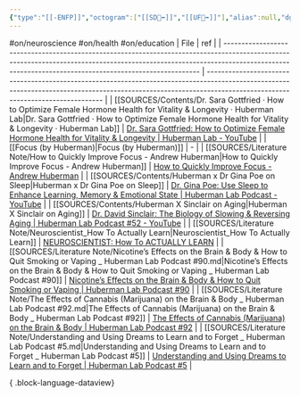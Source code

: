 ```yaml
---
{"type":"[[-ENFP]]","octogram":["[[SD🤸⬅️]]","[[UF👤➡️]]"],"alias":null,"dg-publish":true,"permalink":"/cards/individuals/andrew-huberman/","dgPassFrontmatter":true,"noteIcon":"1","created":"2023-02-01T18:05:58.167+01:00","updated":"2023-05-05T11:34:10.254+02:00"}
---
```


#on/neuroscience #on/health #on/education 
| File                                                                                                                                                                                                                                | ref                                                                                                                                                                                                           |
| ----------------------------------------------------------------------------------------------------------------------------------------------------------------------------------------------------------------------------------- | ------------------------------------------------------------------------------------------------------------------------------------------------------------------------------------------------------------- |
| [[SOURCES/Contents/Dr. Sara Gottfried · How to Optimize Female Hormone Health for Vitality & Longevity · Huberman Lab\|Dr. Sara Gottfried · How to Optimize Female Hormone Health for Vitality & Longevity · Huberman Lab]]      | [Dr. Sara Gottfried: How to Optimize Female Hormone Health for Vitality & Longevity \| Huberman Lab - YouTube](https://youtu.be/GVRDGQhoEYQ)                                                                  |
| [[Focus (by Huberman)\|Focus (by Huberman)]]                                                                                                                                                                                     | \-                                                                                                                                                                                                            |
| [[SOURCES/Literature Note/How to Quickly Improve Focus - Andrew Huberman\|How to Quickly Improve Focus - Andrew Huberman]]                                                                                                       | [How to Quickly Improve Focus - Andrew Huberman](https://www.youtube.com/watch?v=_Y-7liNT1Ok)                                                                                                                 |
| [[SOURCES/Contents/Huberman x Dr Gina Poe on Sleep\|Huberman x Dr Gina Poe on Sleep]]                                                                                                                                            | [Dr. Gina Poe: Use Sleep to Enhance Learning, Memory & Emotional State \| Huberman Lab Podcast - YouTube](https://www.youtube.com/watch?v=BMTt8gSl13s)                                                        |
| [[SOURCES/Contents/Huberman X Sinclair on Aging\|Huberman X Sinclair on Aging]]                                                                                                                                                  | [Dr. David Sinclair: The Biology of Slowing & Reversing Aging \| Huberman Lab Podcast #52 - YouTube](https://www.youtube.com/watch?v=n9IxomBusuw&t=2099s&pp=ygUcSHViZXJtYW4gWCBTaW5jbGFpciBvbiBBZ2luZw%3D%3D) |
| [[SOURCES/Literature Note/Neuroscientist_How To Actually Learn\|Neuroscientist_How To Actually Learn]]                                                                                                                           | [NEUROSCIENTIST: How To ACTUALLY LEARN](https://www.youtube.com/watch?v=sW0iNSrmcDQ)                                                                                                                          |
| [[SOURCES/Literature Note/Nicotine’s Effects on the Brain & Body & How to Quit Smoking or Vaping _ Huberman Lab Podcast #90.md\|Nicotine’s Effects on the Brain & Body & How to Quit Smoking or Vaping _ Huberman Lab Podcast #90]] | [Nicotine’s Effects on the Brain & Body & How to Quit Smoking or Vaping \| Huberman Lab Podcast #90](https://www.youtube.com/watch?v=uXs-zPc63kM)                                                             |
| [[SOURCES/Literature Note/The Effects of Cannabis (Marijuana) on the Brain & Body _ Huberman Lab Podcast #92.md\|The Effects of Cannabis (Marijuana) on the Brain & Body _ Huberman Lab Podcast #92]]                               | [The Effects of Cannabis (Marijuana) on the Brain & Body \| Huberman Lab Podcast #92](https://www.youtube.com/watch?v=gXvuJu1kt48)                                                                            |
| [[SOURCES/Literature Note/Understanding and Using Dreams to Learn and to Forget _ Huberman Lab Podcast #5.md\|Understanding and Using Dreams to Learn and to Forget _ Huberman Lab Podcast #5]]                                     | [Understanding and Using Dreams to Learn and to Forget \| Huberman Lab Podcast #5](https://www.youtube.com/watch?v=FFwA0QFmpQ4)                                                                               |

{ .block-language-dataview}


